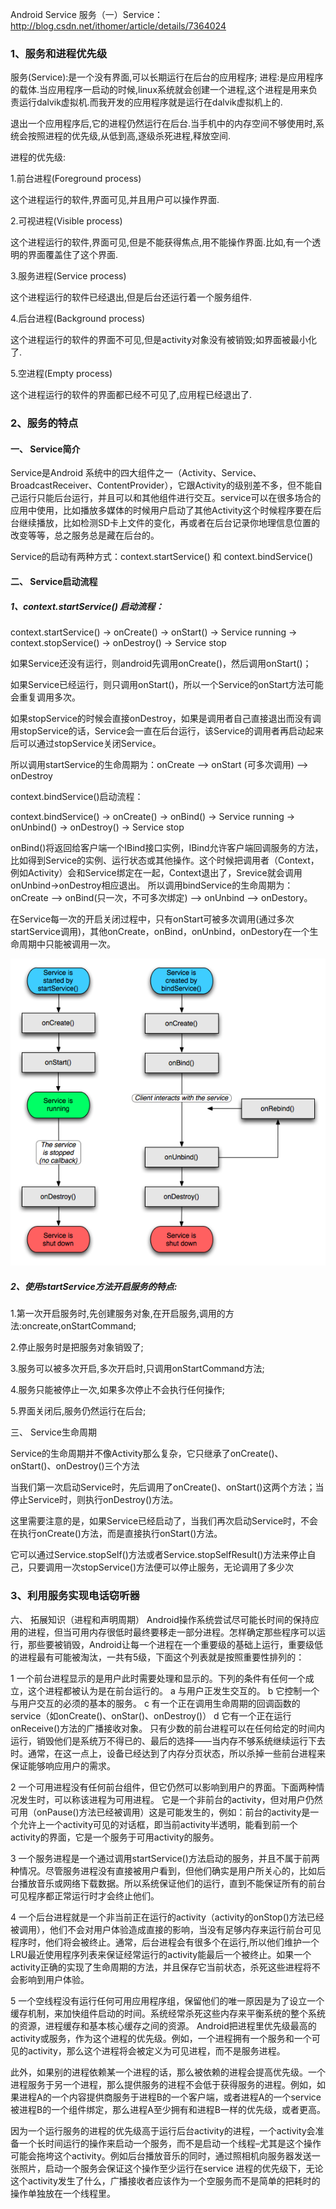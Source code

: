 
Android Service 服务（一）Service： http://blog.csdn.net/ithomer/article/details/7364024


### 1、服务和进程优先级

服务(Service):是一个没有界面,可以长期运行在后台的应用程序;
进程:是应用程序的载体.当应用程序一启动的时候,linux系统就会创建一个进程,这个进程是用来负责运行dalvik虚拟机.而我开发的应用程序就是运行在dalvik虚拟机上的.

退出一个应用程序后,它的进程仍然运行在后台.当手机中的内存空间不够使用时,系统会按照进程的优先级,从低到高,逐级杀死进程,释放空间.

进程的优先级:

1.前台进程(Foreground process)

这个进程运行的软件,界面可见,并且用户可以操作界面.

2.可视进程(Visible process)

这个进程运行的软件,界面可见,但是不能获得焦点,用不能操作界面.比如,有一个透明的界面覆盖住了这个界面.

3.服务进程(Service process)

这个进程运行的软件已经退出,但是后台还运行着一个服务组件.

4.后台进程(Background process)

这个进程运行的软件的界面不可见,但是activity对象没有被销毁;如界面被最小化了.

5.空进程(Empty  process)

这个进程运行的软件的界面都已经不可见了,应用程已经退出了.

### 2、服务的特点

#### 一、 Service简介

Service是Android 系统中的四大组件之一（Activity、Service、BroadcastReceiver、ContentProvider），它跟Activity的级别差不多，但不能自己运行只能后台运行，并且可以和其他组件进行交互。service可以在很多场合的应用中使用，比如播放多媒体的时候用户启动了其他Activity这个时候程序要在后台继续播放，比如检测SD卡上文件的变化，再或者在后台记录你地理信息位置的改变等等，总之服务总是藏在后台的。

Service的启动有两种方式：context.startService() 和 context.bindService()

#### 二、 Service启动流程

##### 1、context.startService() 启动流程：

context.startService()  -> onCreate()  -> onStart()  -> Service running  -> context.stopService()  -> onDestroy()  -> Service stop

如果Service还没有运行，则android先调用onCreate()，然后调用onStart()；

如果Service已经运行，则只调用onStart()，所以一个Service的onStart方法可能会重复调用多次。

如果stopService的时候会直接onDestroy，如果是调用者自己直接退出而没有调用stopService的话，Service会一直在后台运行，该Service的调用者再启动起来后可以通过stopService关闭Service。

所以调用startService的生命周期为：onCreate --> onStart (可多次调用) --> onDestroy

context.bindService()启动流程：

context.bindService()  -> onCreate()  -> onBind()  -> Service running  -> onUnbind()  -> onDestroy()  -> Service stop

onBind()将返回给客户端一个IBind接口实例，IBind允许客户端回调服务的方法，比如得到Service的实例、运行状态或其他操作。这个时候把调用者（Context，例如Activity）会和Service绑定在一起，Context退出了，Srevice就会调用onUnbind->onDestroy相应退出。
所以调用bindService的生命周期为：onCreate --> onBind(只一次，不可多次绑定) --> onUnbind --> onDestory。

在Service每一次的开启关闭过程中，只有onStart可被多次调用(通过多次startService调用)，其他onCreate，onBind，onUnbind，onDestory在一个生命周期中只能被调用一次。

![开启服务](picture\开启服务.png)

##### 2、使用startService方法开启服务的特点:

1.第一次开启服务时,先创建服务对象,在开启服务,调用的方法:oncreate,onStartCommand;

2.停止服务时是把服务对象销毁了;

3.服务可以被多次开启,多次开启时,只调用onStartCommand方法;

4.服务只能被停止一次,如果多次停止不会执行任何操作;

5.界面关闭后,服务仍然运行在后台;

三、 Service生命周期

Service的生命周期并不像Activity那么复杂，它只继承了onCreate()、onStart()、onDestroy()三个方法

当我们第一次启动Service时，先后调用了onCreate()、onStart()这两个方法；当停止Service时，则执行onDestroy()方法。

这里需要注意的是，如果Service已经启动了，当我们再次启动Service时，不会在执行onCreate()方法，而是直接执行onStart()方法。

它可以通过Service.stopSelf()方法或者Service.stopSelfResult()方法来停止自己，只要调用一次stopService()方法便可以停止服务，无论调用了多少次



### 3、利用服务实现电话窃听器




六、 拓展知识（进程和声明周期）
Android操作系统尝试尽可能长时间的保持应用的进程，但当可用内存很低时最终要移走一部分进程。怎样确定那些程序可以运行，那些要被销毁，Android让每一个进程在一个重要级的基础上运行，重要级低的进程最有可能被淘汰，一共有5级，下面这个列表就是按照重要性排列的：

1 一个前台进程显示的是用户此时需要处理和显示的。下列的条件有任何一个成立，这个进程都被认为是在前台运行的。
        a 与用户正发生交互的。
        b 它控制一个与用户交互的必须的基本的服务。
        c 有一个正在调用生命周期的回调函数的service（如onCreate()、onStar()、onDestroy()）
        d 它有一个正在运行onReceive()方法的广播接收对象。
	只有少数的前台进程可以在任何给定的时间内运行，销毁他们是系统万不得已的、最后的选择——当内存不够系统继续运行下去时。通常，在这一点上，设备已经达到了内存分页状态，所以杀掉一些前台进程来保证能够响应用户的需求。

2 一个可用进程没有任何前台组件，但它仍然可以影响到用户的界面。下面两种情况发生时，可以称该进程为可用进程。
        它是一个非前台的activity，但对用户仍然可用（onPause()方法已经被调用）这是可能发生的，例如：前台的activity是一个允许上一个activity可见的对话框，即当前activity半透明，能看到前一个activity的界面，它是一个服务于可用activity的服务。

3 一个服务进程是一个通过调用startService()方法启动的服务，并且不属于前两种情况。尽管服务进程没有直接被用户看到，但他们确实是用户所关心的，比如后台播放音乐或网络下载数据。所以系统保证他们的运行，直到不能保证所有的前台可见程序都正常运行时才会终止他们。

4 一个后台进程就是一个非当前正在运行的activity（activity的onStop()方法已经被调用），他们不会对用户体验造成直接的影响，当没有足够内存来运行前台可见程序时，他们将会被终止。通常，后台进程会有很多个在运行,所以他们维护一个LRU最近使用程序列表来保证经常运行的activity能最后一个被终止。如果一个activity正确的实现了生命周期的方法，并且保存它当前状态，杀死这些进程将不会影响到用户体验。

5 一个空线程没有运行任何可用应用程序组，保留他们的唯一原因是为了设立一个缓存机制，来加快组件启动的时间。系统经常杀死这些内存来平衡系统的整个系统的资源，进程缓存和基本核心缓存之间的资源。
Android把进程里优先级最高的activity或服务，作为这个进程的优先级。例如，一个进程拥有一个服务和一个可见的activity，那么这个进程将会被定义为可见进程，而不是服务进程。

此外，如果别的进程依赖某一个进程的话，那么被依赖的进程会提高优先级。一个进程服务于另一个进程，那么提供服务的进程不会低于获得服务的进程。例如，如果进程A的一个内容提供商服务于进程B的一个客户端，或者进程A的一个service被进程B的一个组件绑定，那么进程A至少拥有和进程B一样的优先级，或者更高。

因为一个运行服务的进程的优先级高于运行后台activity的进程，一个activity会准备一个长时间运行的操作来启动一个服务，而不是启动一个线程–尤其是这个操作可能会拖垮这个activity。例如后台播放音乐的同时，通过照相机向服务器发送一张照片，启动一个服务会保证这个操作至少运行在service 进程的优先级下，无论这个activity发生了什么，广播接收者应该作为一个空服务而不是简单的把耗时的操作单独放在一个线程里。
